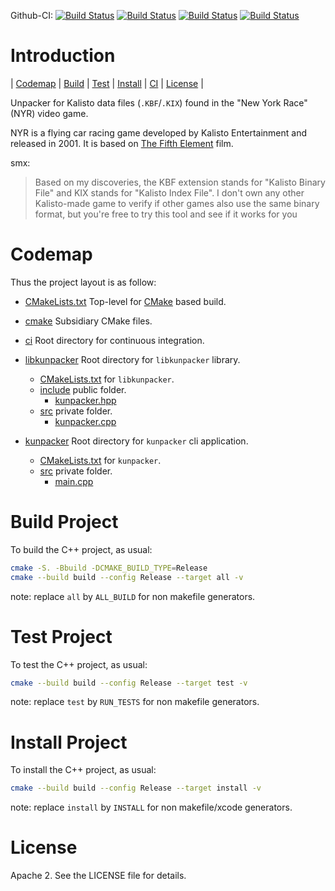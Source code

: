 Github-CI:
[![Build Status][github_docker_status]][github_docker_link]
[![Build Status][github_linux_status]][github_linux_link]
[![Build Status][github_macos_status]][github_macos_link]
[![Build Status][github_windows_status]][github_windows_link]

[github_docker_status]: https://github.com/Mizux/KalistoUnpacker/workflows/Docker/badge.svg
[github_docker_link]: https://github.com/Mizux/KalistoUnpacker/actions?query=workflow%3ADocker

[github_linux_status]: https://github.com/Mizux/KalistoUnpacker/workflows/Linux/badge.svg
[github_linux_link]: https://github.com/Mizux/KalistoUnpacker/actions?query=workflow%3ALinux

[github_macos_status]: https://github.com/Mizux/KalistoUnpacker/workflows/MacOS/badge.svg
[github_macos_link]: https://github.com/Mizux/KalistoUnpacker/actions?query=workflow%3AMacOS

[github_windows_status]: https://github.com/Mizux/KalistoUnpacker/workflows/Windows/badge.svg
[github_windows_link]: https://github.com/Mizux/KalistoUnpacker/actions?query=workflow%3AWindows


# Introduction
<nav for="project"> |
<a href="#codemap">Codemap</a> |
<a href="#build-project">Build</a> |
<a href="#test-project">Test</a> |
<a href="#install-project">Install</a> |
<a href="ci/README.md">CI</a> |
<a href="#license">License</a> |
</nav>

Unpacker for Kalisto data files (`.KBF`/`.KIX`) found in the "New York Race" (NYR) video game.

NYR is a flying car racing game developed by Kalisto Entertainment and released in 2001.
It is based on [The Fifth Element](https://en.wikipedia.org/wiki/The_Fifth_Element) film.

smx:
> Based on my discoveries, the KBF extension stands for "Kalisto Binary File" and KIX stands for "Kalisto Index File".
I don't own any other Kalisto-made game to verify if other games also use the same binary format, but you're free to try this tool and see if it works for you

# Codemap
Thus the project layout is as follow:

* [CMakeLists.txt](CMakeLists.txt) Top-level for [CMake](https://cmake.org/cmake/help/latest/) based build.
* [cmake](cmake) Subsidiary CMake files.

* [ci](ci) Root directory for continuous integration.

* [libkunpacker](libkunpacker) Root directory for `libkunpacker` library.
  * [CMakeLists.txt](libkunpacker/CMakeLists.txt) for `libkunpacker`.
  * [include](libkunpacker/include) public folder.
    * [kunpacker.hpp](libkunpacker/include/kunpacker.hpp)
  * [src](libkunpacker/src) private folder.
    * [kunpacker.cpp](libkunpacker/src/kunpacker.cpp)
* [kunpacker](kunpacker) Root directory for `kunpacker` cli application.
  * [CMakeLists.txt](kunpacker/CMakeLists.txt) for `kunpacker`.
  * [src](kunpacker/src) private folder.
    * [main.cpp](kunpacker/src/main.cpp)

# Build Project
To build the C++ project, as usual:
```sh
cmake -S. -Bbuild -DCMAKE_BUILD_TYPE=Release
cmake --build build --config Release --target all -v
```

note: replace `all` by `ALL_BUILD` for non makefile generators.

# Test Project
To test the C++ project, as usual:
```sh
cmake --build build --config Release --target test -v
```

note: replace `test` by `RUN_TESTS` for non makefile generators.

# Install Project
To install the C++ project, as usual:
```sh
cmake --build build --config Release --target install -v
```

note: replace `install` by `INSTALL` for non makefile/xcode generators.

# License
Apache 2. See the LICENSE file for details.

